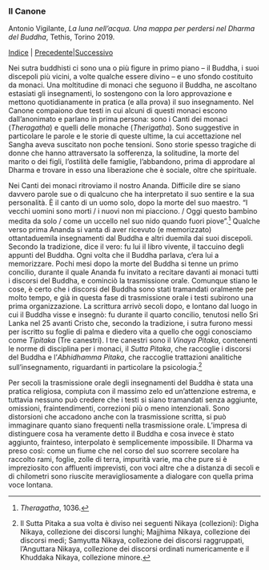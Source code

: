 <link rel="stylesheet" href="../assets/style.css">

### Il Canone

Antonio Vigilante, _La luna nell’acqua. Una mappa per perdersi nel Dharma del Buddha_, Tethis, Torino 2019.

[Indice](index.md) | [Precedente](lignaggio.md)|[Successivo](veicoli.md)

Nei sutra buddhisti ci sono una o più figure in primo piano – il Buddha, i suoi discepoli più vicini, a volte qualche essere divino – e uno sfondo costituito da monaci. Una moltitudine di monaci che seguono il Buddha, ne ascoltano estasiati gli insegnamenti, lo sostengono con la loro approvazione e mettono quotidianamente in pratica (e alla prova) il suo insegnamento. Nel Canone compaiono due testi in cui alcuni di questi monaci escono dall’anonimato e parlano in prima persona: sono i Canti dei monaci (_Theragatha_) e quelli delle monache (_Therigatha_). Sono suggestive in particolare le parole e le storie di queste ultime, la cui accettazione nel Sangha aveva suscitato non poche tensioni. Sono storie spesso tragiche di donne che hanno attraversato la sofferenza, la solitudine, la morte del marito o dei figli, l’ostilità delle famiglie, l’abbandono, prima di approdare al Dharma e trovare in esso una liberazione che è sociale, oltre che spirituale.

Nei Canti dei monaci ritroviamo il nostro Ananda. Difficile dire se siano davvero parole sue o di qualcuno che ha interpretato il suo sentire e la sua personalità. È il canto di un uomo solo, dopo la morte del suo maestro. “I vecchi uomini sono morti / i nuovi non mi piacciono. / Oggi questo bambino medita da solo / come un uccello nel suo nido quando fuori piove”.[^60] Qualche verso prima Ananda si vanta di aver ricevuto (e memorizzato) ottantaduemila insegnamenti dal Buddha e altri duemila dai suoi discepoli. Secondo la tradizione, dice il vero: fu lui il libro vivente, il taccuino degli appunti del Buddha. Ogni volta che il Buddha parlava, c’era lui a memorizzare. Pochi mesi dopo la morte del Buddha si tenne un primo concilio, durante il quale Ananda fu invitato a recitare davanti ai monaci tutti i discorsi del Buddha, e cominciò la trasmissione orale. Comunque stiano le cose, è certo che i discorsi del Buddha sono stati tramandati oralmente per molto tempo, e già in questa fase di trasmissione orale i testi subirono una prima organizzazione. La scrittura arrivò secoli dopo, e lontano dal luogo in cui il Buddha visse e insegnò: fu durante il quarto concilio, tenutosi nello Sri Lanka nel 25 avanti Cristo che, secondo la tradizione, i sutra furono messi per iscritto su foglie di palma e diedero vita a quello che oggi conosciamo come _Tipitaka_ (Tre canestri). I tre canestri sono il _Vinaya Pitaka_, contenenti le norme di disciplina per i monaci, il _Sutta Pitaka_, che raccoglie i discorsi del Buddha e l’_Abhidhamma Pitaka_, che raccoglie trattazioni analitiche sull’insegnamento, riguardanti in particolare la psicologia.[^61]

Per secoli la trasmissione orale degli insegnamenti del Buddha è stata una pratica religiosa, compiuta con il massimo zelo ed un’attenzione estrema, e tuttavia nessuno può credere che i testi si siano tramandati senza aggiunte, omissioni, fraintendimenti, correzioni più o meno intenzionali. Sono distorsioni che accadono anche con la trasmissione scritta, si può immaginare quanto siano frequenti nella trasmissione orale. L’impresa di distinguere cosa ha veramente detto il Buddha e cosa invece è stato aggiunto, frainteso, interpolato è semplicemente impossibile. Il Dharma va preso così: come un fiume che nel corso del suo scorrere secolare ha raccolto rami, foglie, zolle di terra, impurità varie, ma che pure si è impreziosito con affluenti imprevisti, con voci altre che a distanza di secoli e di chilometri sono riuscite meravigliosamente a dialogare con quella prima voce lontana.

[^60]: *Theragatha*, 1036.
[^61]:  Il Sutta Pitaka a sua volta è diviso nei seguenti Nikaya (collezioni): Digha Nikaya, collezione dei discorsi lunghi; Majjhima Nikaya, collezione dei discorsi medi; Samyutta Nikaya, collezione dei discorsi raggruppati, l’Anguttara Nikaya, collezione dei discorsi ordinati numericamente e il Khuddaka Nikaya, collezione minore.
